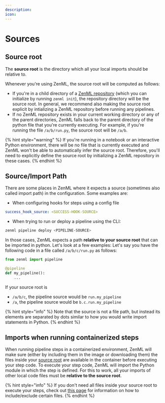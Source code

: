 ```yaml
---
description: 
icon:
---
```


# Sources

## Source root

The **source root** is the directory which all your local imports should be relative to.

Whenever you're using ZenML, the source root will be computed as follows:
- If you're in a child directory of a [ZenML repository](https://docs.zenml.io/user-guides/best-practices/set-up-your-repository) (which you can initialize by running `zenml init`), the repository directory will be the source root. In general, we recommend also making the source root explicit by intializing a ZenML repository before running any pipelines.
- If no ZenML repository exists in your current working directory or any of the parent directories, ZenML falls back to the parent directory of the python file that you're currently executing. For example, if you're running the file `/a/b/run.py`, the source root will be `/a/b`.

{% hint style="warning" %}
If you're running in a notebook or an interactive Python environment, there will be no file that is currently executed and ZenML won't be able to automatically infer the source root. Therefore, you'll need to explicitly define the source root by initializing a ZenML repository in these cases.
{% endhint %}

## Source/Import Path

There are some places in ZenML where it expects a source (sometimes also called import path) in the configuration. Some examples are:
- When configuring hooks for steps using a config file
```yaml
success_hook_source: <SUCCESS-HOOK-SOURCE>
```
- When trying to run or deploy a pipeline using the CLI:
```bash
zenml pipeline deploy <PIPELINE-SOURCE>
```

In those cases, ZenML expects a path **relative to your source root** that can be imported in python. Let's look at a few examples:
Let's say you have the following code in a file called `/a/b/c/run.py` as follows:
```python
from zenml import pipeline

@pipeline
def my_pipeline():
    ...
```

If your source root is
- `/a/b/c`, the pipeline source would be `run.my_pipeline`
- `/a`, the pipeline source would be `b.c.run.my_pipeline` 

{% hint style="info" %}
Note that the source is not a file path, but instead its elements are separated by dots similar to how you would write import statements in Python.
{% endhint %}

## Imports when running containerized steps

When running pipeline steps in a containerized environment, ZenML will make sure (either by including them in the image or downloading them) the files inside your [source root](#source-root) are available in the container before executing your step code. To execute your step code, ZenML will import the Python module in which the step is defined. For this to work, all your imports of other local code files must be **relative to the source root**.

{% hint style="info" %}
If you don't need all files inside your source root to execute your steps, check out [this page](./containerization/containerization.md#controlling-included-files) for information on how to include/exclude certain files.
{% endhint %}